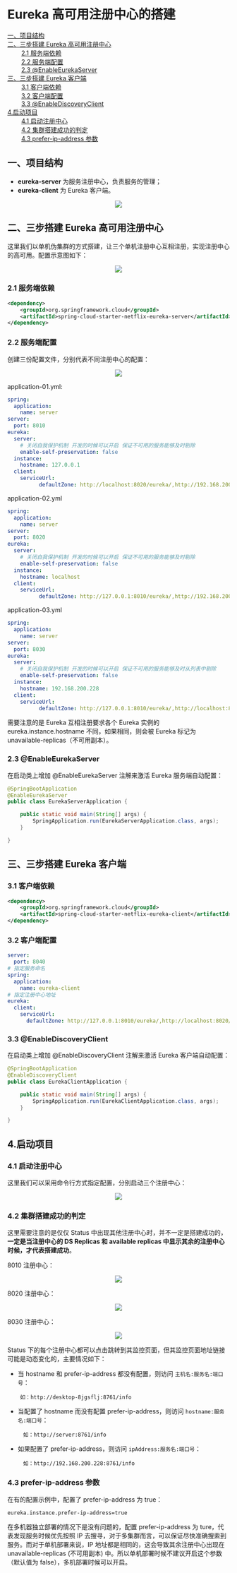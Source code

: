# Eureka 高可用注册中心的搭建


<nav>
<a href="#一项目结构">一、项目结构</a><br/>
<a href="#二三步搭建-Eureka-高可用注册中心">二、三步搭建 Eureka 高可用注册中心</a><br/>
&nbsp;&nbsp;&nbsp;&nbsp;&nbsp;&nbsp;&nbsp;&nbsp;<a href="#21-服务端依赖">2.1 服务端依赖</a><br/>
&nbsp;&nbsp;&nbsp;&nbsp;&nbsp;&nbsp;&nbsp;&nbsp;<a href="#22--服务端配置">2.2  服务端配置</a><br/>
&nbsp;&nbsp;&nbsp;&nbsp;&nbsp;&nbsp;&nbsp;&nbsp;<a href="#23-EnableEurekaServer">2.3 @EnableEurekaServer</a><br/>
<a href="#三三步搭建-Eureka-客户端">三、三步搭建 Eureka 客户端</a><br/>
&nbsp;&nbsp;&nbsp;&nbsp;&nbsp;&nbsp;&nbsp;&nbsp;<a href="#31-客户端依赖">3.1 客户端依赖</a><br/>
&nbsp;&nbsp;&nbsp;&nbsp;&nbsp;&nbsp;&nbsp;&nbsp;<a href="#32-客户端配置">3.2 客户端配置</a><br/>
&nbsp;&nbsp;&nbsp;&nbsp;&nbsp;&nbsp;&nbsp;&nbsp;<a href="#33-EnableDiscoveryClient">3.3 @EnableDiscoveryClient</a><br/>
<a href="#4启动项目">4.启动项目 </a><br/>
&nbsp;&nbsp;&nbsp;&nbsp;&nbsp;&nbsp;&nbsp;&nbsp;<a href="#41-启动注册中心">4.1 启动注册中心</a><br/>
&nbsp;&nbsp;&nbsp;&nbsp;&nbsp;&nbsp;&nbsp;&nbsp;<a href="#42--集群搭建成功的判定">4.2  集群搭建成功的判定</a><br/>
&nbsp;&nbsp;&nbsp;&nbsp;&nbsp;&nbsp;&nbsp;&nbsp;<a href="#43--prefer-ip-address-参数">4.3  prefer-ip-address 参数</a><br/>
</nav>

## 一、项目结构

- **eureka-server** 为服务注册中心，负责服务的管理；
- **eureka-client** 为 Eureka 客户端。

<div align="center"> <img src="https://github.com/heibaiying/spring-samples-for-all/blob/master/pictures/spring-cloud-eureka-cluster.png"/> </div>



## 二、三步搭建 Eureka 高可用注册中心

这里我们以单机伪集群的方式搭建，让三个单机注册中心互相注册，实现注册中心的高可用。配置示意图如下：

<div align="center"> <img src="https://github.com/heibaiying/spring-samples-for-all/blob/master/pictures/eureka-server-client.png"/> </div>


### 2.1 服务端依赖

```xml
<dependency>
    <groupId>org.springframework.cloud</groupId>
    <artifactId>spring-cloud-starter-netflix-eureka-server</artifactId>
</dependency>
```

### 2.2  服务端配置

创建三份配置文件，分别代表不同注册中心的配置：

<div align="center"> <img src="https://github.com/heibaiying/spring-samples-for-all/blob/master/pictures/eureka-application.png"/> </div>


application-01.yml:

```yaml
spring:
  application:
    name: server
server:
  port: 8010
eureka:
  server:
    # 关闭自我保护机制 开发的时候可以开启 保证不可用的服务能够及时剔除
    enable-self-preservation: false
  instance:
    hostname: 127.0.0.1
  client:
    serviceUrl:
          defaultZone: http://localhost:8020/eureka/,http://192.168.200.228:8030/eureka/
```

application-02.yml

```yaml
spring:
  application:
    name: server
server:
  port: 8020
eureka:
  server:
    # 关闭自我保护机制 开发的时候可以开启 保证不可用的服务能够及时剔除
    enable-self-preservation: false
  instance:
    hostname: localhost
  client:
    serviceUrl:
          defaultZone: http://127.0.0.1:8010/eureka/,http://192.168.200.228:8030/eureka/
```

application-03.yml

```yaml
spring:
  application:
    name: server
server:
  port: 8030
eureka:
  server:
    # 关闭自我保护机制 开发的时候可以开启 保证不可用的服务能够及时从列表中剔除
    enable-self-preservation: false
  instance:
    hostname: 192.168.200.228
  client:
    serviceUrl:
          defaultZone: http://127.0.0.1:8010/eureka/,http://localhost:8020/eureka/
```

需要注意的是 Eureka 互相注册要求各个 Eureka 实例的 eureka.instance.hostname 不同，如果相同，则会被 Eureka 标记为 unavailable-replicas（不可用副本）。

### 2.3 @EnableEurekaServer

在启动类上增加 @EnableEurekaServer 注解来激活 Eureka 服务端自动配置：

```java
@SpringBootApplication
@EnableEurekaServer
public class EurekaServerApplication {

    public static void main(String[] args) {
        SpringApplication.run(EurekaServerApplication.class, args);
    }

}
```



## 三、三步搭建 Eureka 客户端

### 3.1 客户端依赖

```xml
<dependency>
    <groupId>org.springframework.cloud</groupId>
    <artifactId>spring-cloud-starter-netflix-eureka-client</artifactId>
</dependency>
```

### 3.2 客户端配置

```yaml
server:
  port: 8040
# 指定服务命名
spring:
  application:
    name: eureka-client
# 指定注册中心地址
eureka:
  client:
    serviceUrl:
      defaultZone: http://127.0.0.1:8010/eureka/,http://localhost:8020/eureka/,http://192.168.200.228:8030/eureka/
```

### 3.3 @EnableDiscoveryClient

在启动类上增加 @EnableDiscoveryClient 注解来激活 Eureka 客户端自动配置：

```java
@SpringBootApplication
@EnableDiscoveryClient
public class EurekaClientApplication {

    public static void main(String[] args) {
        SpringApplication.run(EurekaClientApplication.class, args);
    }

}
```

## 4.启动项目 

### 4.1 启动注册中心

这里我们可以采用命令行方式指定配置，分别启动三个注册中心：

<div align="center"> <img src="https://github.com/heibaiying/spring-samples-for-all/blob/master/pictures/eureka-active.png"/> </div>


### 4.2  集群搭建成功的判定

这里需要注意的是仅仅 Status 中出现其他注册中心时，并不一定是搭建成功的，**一定是当注册中心的 DS Replicas 和 available replicas 中显示其余的注册中心时候，才代表搭建成功**。

8010 注册中心：

<div align="center"> <img src="https://github.com/heibaiying/spring-samples-for-all/blob/master/pictures/eureka-8010.png"/> </div>


8020 注册中心：

<div align="center"> <img src="https://github.com/heibaiying/spring-samples-for-all/blob/master/pictures/eureka-8020.png"/> </div>


8030 注册中心：

<div align="center"> <img src="https://github.com/heibaiying/spring-samples-for-all/blob/master/pictures/eureka-8030.png"/> </div>


Status 下的每个注册中心都可以点击跳转到其监控页面，但其监控页面地址链接可能是动态变化的，主要情况如下：

+ 当 hostname 和 prefer-ip-address 都没有配置，则访问 `主机名:服务名:端口号`：

```
    如：http://desktop-8jgsflj:8761/info
```

+ 当配置了 hostname 而没有配置 prefer-ip-address，则访问 `hostname:服务名:端口号`：

```
     如：http://server:8761/info
```
+ 如果配置了 prefer-ip-address，则访问 `ipAddress:服务名:端口号`：

```
     如：http://192.168.200.228:8761/info
```

### 4.3  prefer-ip-address 参数

在有的配置示例中，配置了 prefer-ip-address 为 true：

```properties
eureka.instance.prefer-ip-address=true
```

在多机器独立部署的情况下是没有问题的，配置 prefer-ip-address 为 ture，代表发现服务时候优先按照 IP 去搜寻，对于多集群而言，可以保证尽快准确搜索到服务。而对于单机部署来说，IP 地址都是相同的，这会导致其余注册中心出现在 unavailable-replicas (不可用副本) 中。所以单机部署时候不建议开启这个参数（默认值为 false），多机部署时候可以开启。
